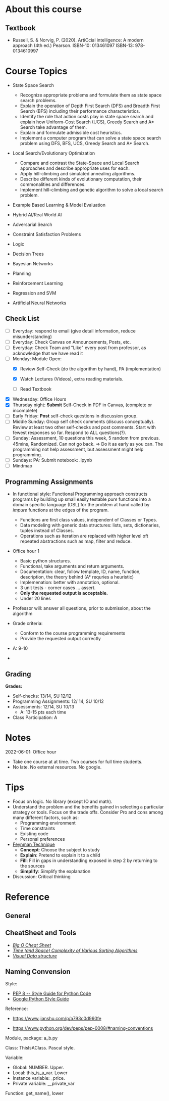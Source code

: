 # About this course

## Textbook

- Russell, S. & Norvig, P. (2020). ArtiCcial intelligence: A modern approach (4th ed.) Pearson. ISBN-10: 013461097 ISBN-13: 978-0134610997

# Course Topics

- State Space Search
  - Recognize appropriate problems and formulate them as state space search problems.
  - Explain the operation of Depth First Search (DFS) and Breadth First Search (BFS) including their performance characteristics.
  - Identify the role that action costs play in state space search and explain how Uniform-Cost Search (UCS), Greedy Search and A* Search take advantage of them.
  - Explain and formulate admissible cost heuristics.
  - Implement a computer program that can solve a state space search problem using DFS, BFS, UCS, Greedy Search and A* Search.

- Local Search/Evolutionary Optimization
  - Compare and contrast the State-Space and Local Search approaches and describe appropriate uses for each.
  - Apply hill-climbing and simulated annealing algorithms.
  - Describe different kinds of evolutionary computation, their commonalities and differences.
  - Implement hill-climbing and genetic algorithm to solve a local search problem.

- Example Based Learning & Model Evaluation
- Hybrid AI/Real World AI
- Adversarial Search
- Constraint Satisfaction Problems
- Logic
- Decision Trees
- Bayesian Networks
- Planning
- Reinforcement Learning
- Regression and SVM
- Artificial Neural Networks

## Check List

- [ ] Everyday: respond to email (give detail information, reduce misunderstanding)
- [ ] Everyday: Check Canvas on Announcements, Posts, etc.
- [ ] Everyday: Check Team and "Like" every post from professor, as acknowledge that we have read it
- [ ] Monday: Module Open: 
  - [x] Review Self-Check (do the algorithm by hand), PA (implementation)
  - [x] Watch Lectures (Videos), extra reading materials. 
  - [ ] Read Textbook


- [x] Wednesday: Office Hours
- [x] Thursday night: **Submit** Self-Check in PDF in Canvas, (complete or incomplete)
- [ ] Early Friday: **Post** self-check questions in discussion group.  
- [ ] Middle Sunday: Group self check comments (discuss conceptually). Review at least two other self-checks and post comments. Start with fewest responses so far. Respond to ALL questions(?).
- [ ] Sunday: Assessment, 10 questions this week, 5 random from previous. 45mins, Randomized. Can not go back. => Do it as early as you can. The programming not help assessment, but assessment might help programming. 
- [ ] Sundays: PA: Submit notebook: <JHED ID>.ipynb
- [ ] Mindmap

## **Programming Assignments**

- In functional style: Functional Programming approach constructs programs by building up small easily testable *pure* functions into a domain specific language (DSL) for the problem at hand called by *impure* functions at the edges of the program.
  - Functions are first class values, independent of Classes or Types.
  - Data modeling with generic data structures: lists, sets, dictionaries, tuples instead of Classes.
  - Operations such as iteration are replaced with higher level oft repeated abstractions such as map, filter and reduce.
- Office hour 1
  - Basic python structures. 
  - Functional, take arguments and return arguments. 
  - Documentation: clear, follow template, ID, name, function, description, the theory behind (A* requries a heuristic)
  - Implemenation: better with annotation, optional. 
  - 3 unit tests - corner cases ... assert. 
  - **Only the requested output is acceptable.** 
  - Under 20 lines
- Professor will: answer all questions, prior to submission, about the algorithm
- Grade criteria:
  - Conform to the course programming requirements
  - Provide the requested output correctly
- A: 9-10

- 

## Grading

**Grades:** 

- Self-checks: 13/14, SU 12/12
- Programming Assignments: 12/ 14, SU 10/12
- Assessments: 12/14, SU 10/13
  - A: 13-15 pts each time
- Class Participation: A

# Notes

2022-06-01: Office hour

- Take one course at at time. Two courses for full time students. 
- No late. No external resources. No google. 



# Tips

- Focus on logic. No library (except IO and math). 
- Understand the problem and the benefits gained in selecting a particular strategy or tools. Focus on the trade offs. Consider Pro and cons among many different factors, such as: 
  - Programming environment
  - Time constraints
  - Existing code
  - Personal preferences
- [Feynman Technique](https://en.wikipedia.org/wiki/Feynman_Technique)
  - **Concept**: Choose the subject to study
  - **Explain**: Pretend to explain it to a child
  - **Fill**: Fill in gaps in understanding exposed in step 2 by returning to the sources
  - **Simplify**: Simplify the explanation
- Discussion: Critical thinking

# Reference

## General 



## CheatSheet and Tools

- *[Big O Cheat Sheet](http://bigocheatsheet.com/)*
- *[Time (and Space) Complexity of Various Sorting Algorithms](http://scanftree.com/Data_Structure/time-complexity-and-space-complexity-comparison-of-sorting-algorithms)*
- *[Visual Data structure](https://visualgo.net/en)*

## Naming Convension

Style:

- [PEP 8 -- Style Guide for Python Code](https://www.python.org/dev/peps/pep-0008/)
- [Google Python Style Guide](https://google.github.io/styleguide/pyguide.html)

Reference: 

- https://www.jianshu.com/p/a793c0d960fe

- https://www.python.org/dev/peps/pep-0008/#naming-conventions

Module, package: a_b.py

Class: ThisIsAClass. Pascal style. 

Variable:

- Global: NUMBER. Upper. 
- Local: this_is_a_var. Lower
- Instance variable: _price.
- Private variable: __private_var

Function: get_name(), lower

